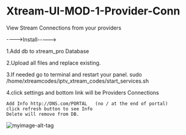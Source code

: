 # Xtream-UI-MOD-1-Provider-Conn
 View Stream Connections from your providers


---->Install----->

1.Add db to xtream_pro Database

2.Upload all files and replace existing.

3.If needed go to terminal and restart your panel.
               sudo /home/xtreamcodes/iptv_xtream_codes/start_services.sh

4.click settings and bottom link will be Providers Connections

    Add Info http://DNS.com/PORTAL   (no / at the end of portal)
    click refresh button to see Info
    Delete will remove from DB.
    
   
![myimage-alt-tag](https://drive.google.com/file/d/1oTEEvbPedR3pN7i-fd20tM6mr-dZyhdq/view?usp=sharing)
